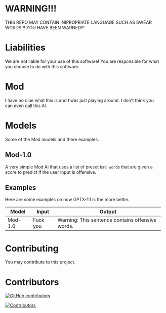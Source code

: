 # WARNING!!!
THIS REPO MAY CONTAIN INIPROPRIATE LANGUAGE SUCH AS SWEAR WORDS!!! YOU HAVE BEEN WARNED!!!

# Liabilities
We are not liable for your use of this software! You are responsible for what you choose to do with this software.

# Mod

I have no clue what this is and I was just playing around. I don't think you can even call this AI.

# Models
Some of the Mod models and there examples.

## Mod-1.0

A very simple Mod AI that uses a list of preset `bad words` that are given a score to predict if the user input is offensive.

## Examples

Here are some examples on how GPTX-1.1 is the more better.

| Model | Input | Output
| ---------- | -------- | --------
| Mod-1.0 | Fuck you | Warning: This sentence contains offensive words.

# Contributing
You may contribute to this project.

# Contributors

[![GitHub contributors](https://img.shields.io/github/contributors/OpenGPT-Project/Mod.svg)](https://github.com/OpenGPT-Project/Mod/graphs/contributors)

[![Contributors](https://contrib.rocks/image?repo=OpenGPT-Project/Mod)](https://github.com/OpenGPT-Project/Mod/graphs/contributors)